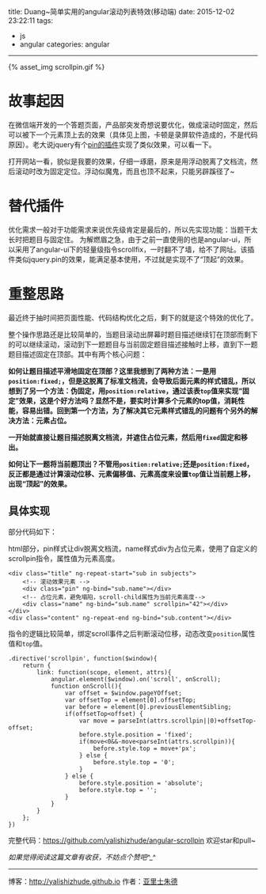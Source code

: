title: Duang~简单实用的angular滚动列表特效(移动端)
date: 2015-12-02 23:22:11
tags:
  - js
  - angular
categories: angular
---

{% asset_img scrollpin.gif %}

<!-- more -->

# 故事起因

在微信端开发的一个答题页面，产品部突发奇想说要优化，做成滚动时固定，然后可以被下一个元素顶上去的效果（具体见上图，卡顿是录屏软件造成的，不是代码原因）。老大说jquery有个[pin的插件](http://www.bootcss.com/p/jquery.pin/)实现了类似效果，可以看一下。

打开网站一看，貌似是我要的效果，仔细一琢磨，原来是用浮动脱离了文档流，然后滚动时改为固定定位。浮动似魔鬼，而且也顶不起来，只能另辟蹊径了~

# 替代插件

优化需求一般对于功能需求来说优先级肯定是最后的，所以先实现功能：当题干太长时把题目与固定住。
为解燃眉之急，由于之前一直使用的也是angular-ui，所以采用了angular-ui下的轻量级指令scrollfix，一时翻不了墙，给不了网址。该插件类似jquery.pin的效果，能满足基本使用，不过就是实现不了“顶起”的效果。

# 重整思路

最近终于抽时间把页面性能、代码结构优化之后，剩下的就是这个特效的优化了。

整个操作思路还是比较简单的，当题目滚动出屏幕时题目描述继续钉在顶部而剩下的可以继续滚动，滚动到下一题题目与当前固定题目描述接触时上移，直到下一题题目描述固定在顶部。其中有两个核心问题：

**如何让题目描述平滑地固定在顶部？这里我想到了两种方法：一是用`position:fixed;`，但是这脱离了标准文档流，会导致后面元素的样式错乱，所以想到了另一个方法：伪固定，用`position:relative`，通过该表`top`值来实现“固定”效果，这是个好方法吗？显然不是，要实时计算多个元素的top值，消耗性能，容易出错。回到第一个方法，为了解决其它元素样式错乱的问题有个另外的解决方法：元素占位。**

**一开始就直接让题目描述脱离文档流，并遮住占位元素，然后用`fixed`固定和移出。**

**如何让下一题将当前题顶出？不管用`position:relative;`还是`position:fixed`，反正都是通过计算滚动位移、元素偏移值、元素高度来设置`top`值让当前题上移，出现“顶起”的效果。**

## 具体实现

部分代码如下：

html部分，pin样式让div脱离文档流，name样式div为占位元素，使用了自定义的scrollpin指令，属性值为元素高度。

    <div class="title" ng-repeat-start="sub in subjects">
        <!-- 滚动效果元素 -->
        <div class="pin" ng-bind="sub.name"></div>
        <!-- 占位元素，避免塌陷，scroll-child属性为当前元素高度-->
        <div class="name" ng-bind="sub.name" scrollpin="42"></div>
    </div>
    <div class="content" ng-repeat-end ng-bind="sub.content"></div>

指令的逻辑比较简单，绑定scroll事件之后判断滚动位移，动态改变`position`属性值和`top`值。

    .directive('scrollpin', function($window){
        return {
            link: function(scope, element, attrs){
                angular.element($window).on('scroll', onScroll);
                function onScroll(){
                    var offset = $window.pageYOffset;
                    var offsetTop = element[0].offsetTop;
                    var before = element[0].previousElementSibling;
                    if(offsetTop<offset) {
                        var move = parseInt(attrs.scrollpin||0)+offsetTop-offset;
                        before.style.position = 'fixed';
                        if(move<0&&-move<parseInt(attrs.scrollpin)){
                            before.style.top = move+'px';
                        } else {
                            before.style.top = '0';
                        }
                    } else {
                        before.style.position = 'absolute';
                        before.style.top = '';
                    }
                }
            }
        };
    })

完整代码：https://github.com/yalishizhude/angular-scrollpin
欢迎star和pull~

*如果觉得阅读这篇文章有收获，不妨点个赞吧^_^*

- - - 
博客：http://yalishizhude.github.io
作者：[亚里士朱德](http://yalishizhude.github.io/about/)